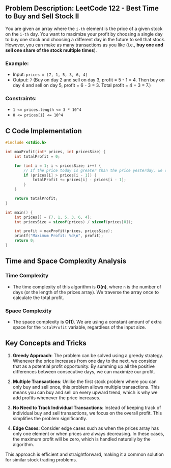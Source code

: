 ## Problem Description: LeetCode 122 - Best Time to Buy and Sell Stock II

You are given an array where the `i-th` element is the price of a given stock on the `i-th` day. You want to maximize your profit by choosing a single day to buy one stock and choosing a different day in the future to sell that stock. However, you can make as many transactions as you like (i.e., **buy one and sell one share of the stock multiple times**).

### Example:
- Input: `prices = [7, 1, 5, 3, 6, 4]`
- Output: `7` (Buy on day 2 and sell on day 3, profit = 5 - 1 = 4. Then buy on day 4 and sell on day 5, profit = 6 - 3 = 3. Total profit = 4 + 3 = 7.)

### Constraints:
- `1 <= prices.length <= 3 * 10^4`
- `0 <= prices[i] <= 10^4`

## C Code Implementation

```c
#include <stdio.h>

int maxProfit(int* prices, int pricesSize) {
    int totalProfit = 0;

    for (int i = 1; i < pricesSize; i++) {
        // If the price today is greater than the price yesterday, we can make a profit
        if (prices[i] > prices[i - 1]) {
            totalProfit += prices[i] - prices[i - 1];
        }
    }

    return totalProfit;
}

int main() {
    int prices[] = {7, 1, 5, 3, 6, 4};
    int pricesSize = sizeof(prices) / sizeof(prices[0]);

    int profit = maxProfit(prices, pricesSize);
    printf("Maximum Profit: %d\n", profit);
    return 0;
}
```

## Time and Space Complexity Analysis

### Time Complexity
- The time complexity of this algorithm is **O(n)**, where `n` is the number of days (or the length of the prices array). We traverse the array once to calculate the total profit.

### Space Complexity
- The space complexity is **O(1)**. We are using a constant amount of extra space for the `totalProfit` variable, regardless of the input size.

## Key Concepts and Tricks

1. **Greedy Approach**: The problem can be solved using a greedy strategy. Whenever the price increases from one day to the next, we consider that as a potential profit opportunity. By summing up all the positive differences between consecutive days, we can maximize our profit.

2. **Multiple Transactions**: Unlike the first stock problem where you can only buy and sell once, this problem allows multiple transactions. This means you can buy and sell on every upward trend, which is why we add profits whenever the price increases.

3. **No Need to Track Individual Transactions**: Instead of keeping track of individual buy and sell transactions, we focus on the overall profit. This simplifies the problem significantly.

4. **Edge Cases**: Consider edge cases such as when the prices array has only one element or when prices are always decreasing. In these cases, the maximum profit will be zero, which is handled naturally by the algorithm.

This approach is efficient and straightforward, making it a common solution for similar stock trading problems.
